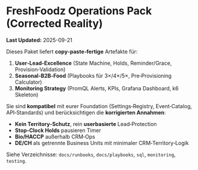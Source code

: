 # FreshFoodz Operations Pack (Corrected Reality)

**Last Updated:** 2025-09-21

Dieses Paket liefert **copy‑paste‑fertige** Artefakte für:
1) **User‑Lead‑Excellence** (State Machine, Holds, Reminder/Grace, Provision‑Validation)  
2) **Seasonal‑B2B‑Food** (Playbooks für 3×/4×/5×, Pre‑Provisioning Calculator)  
3) **Monitoring Strategy** (PromQL Alerts, KPIs, Grafana Dashboard, k6 Skeleton)

Sie sind **kompatibel** mit eurer Foundation (Settings‑Registry, Event‑Catalog, API‑Standards) und berücksichtigen die **korrigierten Annahmen**:
- **Kein Territory‑Schutz**, rein **userbasierte** Lead‑Protection
- **Stop‑Clock Holds** pausieren Timer
- **Bio/HACCP** außerhalb CRM‑Ops
- **DE/CH** als getrennte Business Units mit minimaler CRM‑Territory‑Logik

Siehe Verzeichnisse: `docs/runbooks`, `docs/playbooks`, `sql`, `monitoring`, `testing`.
